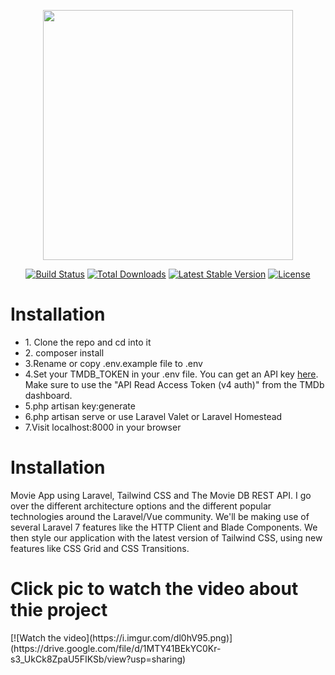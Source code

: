 <p align="center"><img src="https://res.cloudinary.com/dtfbvvkyp/image/upload/v1566331377/laravel-logolockup-cmyk-red.svg" width="400"></p>

<p align="center">
<a href="https://travis-ci.org/laravel/framework"><img src="https://travis-ci.org/laravel/framework.svg" alt="Build Status"></a>
<a href="https://packagist.org/packages/laravel/framework"><img src="https://poser.pugx.org/laravel/framework/d/total.svg" alt="Total Downloads"></a>
<a href="https://packagist.org/packages/laravel/framework"><img src="https://poser.pugx.org/laravel/framework/v/stable.svg" alt="Latest Stable Version"></a>
<a href="https://packagist.org/packages/laravel/framework"><img src="https://poser.pugx.org/laravel/framework/license.svg" alt="License"></a>
</p>

<h1>Installation</h1>
<ul>
<li>1. Clone the repo and cd into it</li>
<li>2. composer install</li>
<li>3.Rename or copy .env.example file to .env</li>
<li>4.Set your TMDB_TOKEN in your .env file. You can get an API key <span><a href="https://www.themoviedb.org/documentation/api">here</a></span>. Make sure to use the "API Read Access Token (v4
auth)" from the TMDb dashboard.</li>
<li>5.php artisan key:generate</li>
<li>6.php artisan serve or use Laravel Valet or Laravel Homestead</li>
<li>7.Visit localhost:8000 in your browser</li>
</ul>


<h1>Installation</h1>
<p>
    Movie App using Laravel, Tailwind CSS and The Movie DB REST API. I go over the different architecture options and the different popular technologies around the Laravel/Vue community. We'll be making use of several Laravel 7 features like the HTTP Client and Blade Components. We then style our application with the latest version of Tailwind CSS, using new features like CSS Grid and CSS Transitions.
    </p>
    



<h1>Click pic to watch the video about thie project</h1>
[![Watch the video](https://i.imgur.com/dl0hV95.png)](https://drive.google.com/file/d/1MTY41BEkYC0Kr-s3_UkCk8ZpaU5FIKSb/view?usp=sharing)




